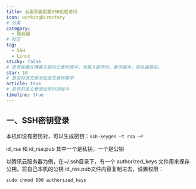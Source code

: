 ```yaml
---
title: 云服务器配置SSH远程访问
icon: workingDirectory
# 分类
category:
  - 服务器
# 标签
tag:
  - SSH
  - Linux
sticky: false
# 是否收藏在博客主题的文章列表中，当填入数字时，数字越大，排名越靠前。
star: 10
# 是否将该文章添加至文章列表中
article: true
# 是否将该文章添加至时间线中
timeline: true
---
```

## 一、SSH密钥登录

本机如没有密钥对，可以生成密钥：`ssh-keygen –t rsa –P`

id_rsa 和 id_rsa.pub 其中一个是私钥，一个是公钥

以腾讯云服务器为例，在~/.ssh目录下，有一个 authorized_keys 文件用来保存公钥，将自己本机的公钥 id_ras.pub文件内容复制进去，设置权限：

```shell
sudo chmod 600 authorized_keys
```







